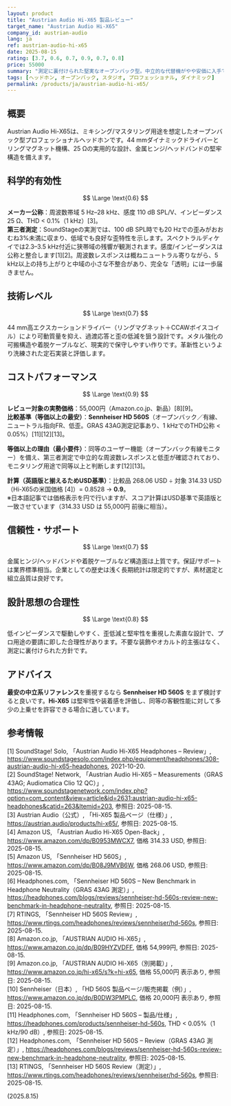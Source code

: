 ```yaml
---
layout: product
title: "Austrian Audio Hi-X65 製品レビュー"
target_name: "Austrian Audio Hi-X65"
company_id: austrian-audio
lang: ja
ref: austrian-audio-hi-x65
date: 2025-08-15
rating: [3.7, 0.6, 0.7, 0.9, 0.7, 0.8]
price: 55000
summary: "測定に裏付けられた堅実なオープンバック型。中立的な代替機がやや安価に入手でき、費用対効果は良好ながら最安ではありません。"
tags: [ヘッドホン, オープンバック, スタジオ, プロフェッショナル, ダイナミック]
permalink: /products/ja/austrian-audio-hi-x65/
---
```


## 概要

Austrian Audio Hi-X65は、ミキシング/マスタリング用途を想定したオープンバック型プロフェッショナルヘッドホンです。44 mmダイナミックドライバーとリングマグネット機構、25 Ωの実用的な設計、金属ヒンジ/ヘッドバンドの堅牢構造を備えます。

## 科学的有効性

$$ \Large \text{0.6} $$

**メーカー公称**：周波数帯域 5 Hz–28 kHz、感度 110 dB SPL/V、インピーダンス 25 Ω、THD < 0.1%（1 kHz）[3]。  
**第三者測定**：SoundStageの実測では、100 dB SPL時でも20 Hzでの歪みがおおむね3%未満に収まり、低域でも良好な歪特性を示します。スペクトラルディケイでは2.3–3.5 kHz付近に狭帯域の残響が観測されます。感度/インピーダンスは公称と整合します[1][2]。周波数レスポンスは概ねニュートラル寄りながら、5 kHz以上の持ち上がりと中域の小さな不整合があり、完全な「透明」には一歩届きません。

## 技術レベル

$$ \Large \text{0.7} $$

44 mm高エクスカーションドライバー（リングマグネット＋CCAWボイスコイル）により可動質量を抑え、過渡応答と歪の低減を狙う設計です。メタル強化の可搬構造や着脱ケーブルなど、現実的で保守しやすい作りです。革新性というより洗練された定石実装と評価します。

## コストパフォーマンス

$$ \Large \text{0.9} $$

**レビュー対象の実勢価格**：55,000円（Amazon.co.jp、新品）[8][9]。  
**比較基準（等価以上の最安）**：**Sennheiser HD 560S**（オープンバック／有線、ニュートラル指向FR、低歪。GRAS 43AG測定記事あり、1 kHzでのTHD公称 < 0.05%）[11][12][13]。

**等価以上の理由（最小要件）**：同等のユーザー機能（オープンバック有線モニター）を備え、第三者測定で中立的な周波数レスポンスと低歪が確認されており、モニタリング用途で同等以上と判断します[12][13]。

**計算（英語版と揃えるためUSD基準）**：比較品 268.06 USD ÷ 対象 314.33 USD（Hi-X65の米国価格 [4]）= 0.8528 → **0.9**。  
※日本語記事では価格表示を円で行いますが、スコア計算はUSD基準で英語版と一致させています（314.33 USD は 55,000円 前後に相当）。

## 信頼性・サポート

$$ \Large \text{0.7} $$

金属ヒンジ/ヘッドバンドや着脱ケーブルなど構造面は上質です。保証/サポートは業界標準相当。企業としての歴史は浅く長期統計は限定的ですが、素材選定と組立品質は良好です。

## 設計思想の合理性

$$ \Large \text{0.8} $$

低インピーダンスで駆動しやすく、歪低減と堅牢性を重視した素直な設計で、プロ用途の要請に即した合理性があります。不要な装飾やオカルト的主張はなく、測定に裏付けられた方針です。

## アドバイス

**最安の中立系リファレンス**を重視するなら **Sennheiser HD 560S** をまず検討すると良いです。**Hi-X65** は堅牢性や装着感を評価し、同等の客観性能に対して多少の上乗せを許容できる場合に適しています。

## 参考情報

[1] SoundStage! Solo, 「Austrian Audio Hi-X65 Headphones – Review」, https://www.soundstagesolo.com/index.php/equipment/headphones/308-austrian-audio-hi-x65-headphones, 2021-10-20.  
[2] SoundStage! Network, 「Austrian Audio Hi-X65 – Measurements（GRAS 43AG; Audiomatica Clio 12 QC）」, https://www.soundstagenetwork.com/index.php?option=com_content&view=article&id=2631:austrian-audio-hi-x65-headphones&catid=263&Itemid=203, 参照日: 2025-08-15.  
[3] Austrian Audio（公式）, 「Hi-X65 製品ページ（仕様）」, https://austrian.audio/products/hi-x65/, 参照日: 2025-08-15.  
[4] Amazon US, 「Austrian Audio Hi-X65 Open-Back」, https://www.amazon.com/dp/B0953MWCX7, 価格 314.33 USD, 参照日: 2025-08-15.  
[5] Amazon US, 「Sennheiser HD 560S」, https://www.amazon.com/dp/B08J9MVB6W, 価格 268.06 USD, 参照日: 2025-08-15.  
[6] Headphones.com, 「Sennheiser HD 560S – New Benchmark in Headphone Neutrality（GRAS 43AG 測定）」, https://headphones.com/blogs/reviews/sennheiser-hd-560s-review-new-benchmark-in-headphone-neutrality, 参照日: 2025-08-15.  
[7] RTINGS, 「Sennheiser HD 560S Review」, https://www.rtings.com/headphones/reviews/sennheiser/hd-560s, 参照日: 2025-08-15.  
[8] Amazon.co.jp, 「AUSTRIAN AUDIO Hi-X65」, https://www.amazon.co.jp/dp/B09HYZVDFF, 価格 54,999円, 参照日: 2025-08-15.  
[9] Amazon.co.jp, 「AUSTRIAN AUDIO Hi-X65（別掲載）」, https://www.amazon.co.jp/hi-x65/s?k=hi-x65, 価格 55,000円 表示あり, 参照日: 2025-08-15.  
[10] Sennheiser（日本）, 「HD 560S 製品ページ/販売掲載（例）」, https://www.amazon.co.jp/dp/B0DW3PMPLC, 価格 20,000円 表示あり, 参照日: 2025-08-15.  
[11] Headphones.com, 「Sennheiser HD 560S – 製品/仕様」, https://headphones.com/products/sennheiser-hd-560s, THD < 0.05%（1 kHz/90 dB）, 参照日: 2025-08-15.  
[12] Headphones.com, 「Sennheiser HD 560S – Review（GRAS 43AG 測定）」, https://headphones.com/blogs/reviews/sennheiser-hd-560s-review-new-benchmark-in-headphone-neutrality, 参照日: 2025-08-15.  
[13] RTINGS, 「Sennheiser HD 560S Review（測定）」, https://www.rtings.com/headphones/reviews/sennheiser/hd-560s, 参照日: 2025-08-15.

(2025.8.15)

